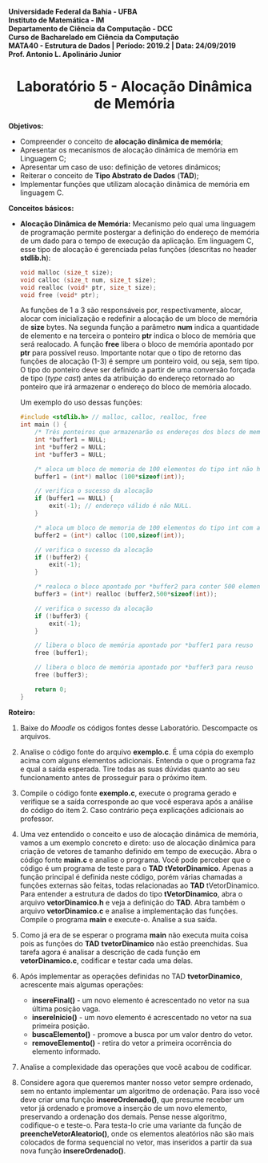 **Universidade Federal da Bahia - UFBA**<br>
**Instituto de Matemática - IM**<br>
**Departamento de Ciência da Computação - DCC**<br>
**Curso de Bacharelado em Ciência da Computação**<br>
**MATA40 - Estrutura de Dados | Período: 2019.2 | Data: 24/09/2019**<br>
**Prof. Antonio L. Apolinário Junior**

<h1 align="center">Laboratório 5 - Alocação Dinâmica de Memória</h1>

**Objetivos:**

-   Compreender o conceito de **alocação dinâmica de memória**;
-   Apresentar os mecanismos de alocação dinâmica de memória em Linguagem C;
-   Apresentar um caso de uso: definição de vetores dinâmicos;
-   Reiterar o conceito de **Tipo Abstrato de Dados** (**TAD**);
-   Implementar funções que utilizam alocação dinâmica de memória em linguagem C.

**Conceitos básicos:**

-   **Alocação Dinâmica de Memória:**
    Mecanismo pelo qual uma linguagem de programação permite postergar a definição do endereço de memória de um dado para o tempo de execução da aplicação. Em linguagem C, esse tipo de alocação é gerenciada pelas funções (descritas no header **stdlib.h**):

    ```c
    void malloc (size_t size);
    void calloc (size_t num, size_t size);
    void realloc (void* ptr, size_t size);
    void free (void* ptr);
    ```

    As funções de 1 a 3 são responsáveis por, respectivamente, alocar, alocar com inicialização e redefinir a alocação de um bloco de memória de **size** bytes. Na segunda função a parâmetro **num** indica a quantidade de elemento e na terceira o ponteiro **ptr** indica o bloco de memória que será realocado. A função **free** libera o bloco de memória apontado por **ptr** para possível reuso. Importante notar que o tipo de retorno das funções de alocação (1-3) é sempre um ponteiro void, ou seja, sem tipo. O tipo do ponteiro deve ser definido a partir de uma conversão forçada de tipo (_type cast_) antes da atribuição do endereço retornado ao ponteiro que irá armazenar o endereço do bloco de memória alocado.

    Um exemplo do uso dessas funções:

    ```c
    #include <stdlib.h> // malloc, calloc, realloc, free
    int main () {
    	/* Três ponteiros que armazenarão os endereços dos blocs de memória alocados dinamicamente */
    	int *buffer1 = NULL;
    	int *buffer2 = NULL;
    	int *buffer3 = NULL;

    	/* aloca um bloco de memoria de 100 elementos do tipo int não há garantia de inicialização do bloco, ou seja, pode haver lixo nos elementos alocados. */
    	buffer1 = (int*) malloc (100*sizeof(int));

    	// verifica o sucesso da alocação
    	if (buffer1 == NULL) {
    		exit(-1); // endereço válido é não NULL.
    	}

    	/* aloca um bloco de memoria de 100 elementos do tipo int com a garantia de que estarão inicializados */
    	buffer2 = (int*) calloc (100,sizeof(int));

    	// verifica o sucesso da alocação
    	if (!buffer2) {
    		exit(-1);
    	}

    	/* realoca o bloco apontado por *buffer2 para conter 500 elementos do tipo int. Uma copia dos valores armazenados no bloco apontado por buffer2 é feita. o endereço de buffer */
    	buffer3 = (int*) realloc (buffer2,500*sizeof(int));

    	// verifica o sucesso da alocação
    	if (!buffer3) {
    		exit(-1);
    	}

    	// libera o bloco de memória apontado por *buffer1 para reuso
    	free (buffer1);

    	// libera o bloco de memória apontado por *buffer3 para reuso
    	free (buffer3);

    	return 0;
    }
    ```

**Roteiro:**

1. Baixe do _Moodle_ os códigos fontes desse Laboratório. Descompacte os arquivos.

2. Analise o código fonte do arquivo **exemplo.c**. É uma cópia do exemplo acima com alguns elementos adicionais. Entenda o que o programa faz e qual a saída esperada. Tire todas as suas dúvidas quanto ao seu funcionamento antes de prosseguir para o próximo item.

3. Compile o código fonte **exemplo.c**, execute o programa gerado e verifique se a saída corresponde ao que você esperava após a análise do código do item 2. Caso contrário peça explicações adicionais ao professor.

4. Uma vez entendido o conceito e uso de alocação dinâmica de memória, vamos a um exemplo concreto e direto: uso de alocação dinâmica para criação de vetores de tamanho definido em tempo de execução. Abra o código fonte **main.c** e analise o programa. Você pode perceber que o código é um programa de teste para o **TAD** **tVetorDinamico**. Apenas a função principal é definida neste código, porém várias chamadas a funções externas são feitas, todas relacionadas ao **TAD** tVetorDinamico. Para entender a estrutura de dados do tipo **tVetorDinamico**, abra o arquivo **vetorDinamico.h** e veja a definição do **TAD**. Abra também o arquivo **vetorDinamico.c** e analise a implementação das funções. Compile o programa **main** e execute-o. Analise a sua saída.

5. Como já era de se esperar o programa **main** não executa muita coisa pois as funções do **TAD** **tvetorDinamico** não estão preenchidas. Sua tarefa agora é analisar a descrição de cada função em **vetorDinamico.c**, codificar e testar cada uma delas.

6. Após implementar as operações definidas no TAD **tvetorDinamico**, acrescente mais algumas operações:

    - **insereFinal()** - um novo elemento é acrescentado no vetor na sua última posição vaga.
    - **insereInicio()** - um novo elemento é acrescentado no vetor na sua primeira posição.
    - **buscaElemento()** - promove a busca por um valor dentro do vetor.
    - **removeElemento()** - retira do vetor a primeira ocorrência do elemento informado.

7. Analise a complexidade das operações que você acabou de codificar.

8. Considere agora que queremos manter nosso vetor sempre ordenado, sem no entanto implementar um algoritmo de ordenação. Para isso você deve criar uma função **insereOrdenado()**, que presume receber um vetor já ordenado e promove a inserção de um novo elemento, preservando a ordenação dos demais. Pense nesse algoritmo, codifique-o e teste-o. Para testa-lo crie uma variante da função de **preencheVetorAleatorio()**, onde os elementos aleatórios não são mais colocados de forma sequencial no vetor, mas inseridos a partir da sua nova função **insereOrdenado()**.
